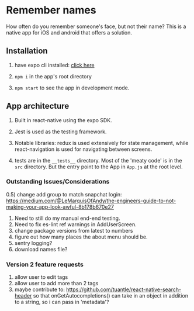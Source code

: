 # Remember names

How often do you remember someone's face, but not their name? This is a native app for iOS and android that offers a solution.

## Installation

1. have expo cli installed: [click here](https://docs.expo.io/versions/v31.0.0/introduction/installation)

2. `npm i` in the app's root directory

3. `npm start` to see the app in development mode. 

## App architecture

1. Built in react-native using the expo SDK. 

2. Jest is used as the testing framework.

3. Notable libraries: redux is used extensively for state management, while react-navigation is used for navigating between screens.

4. tests are in the `__tests__` directory.  Most of the 'meaty code' is in the `src` directory. But the entry point to the App in `App.js` at the root level.


### Outstanding Issues/Considerations
0.5) change add group to match snapchat login: https://medium.com/@LeMarquisOfAndy/the-engineers-guide-to-not-making-your-app-look-awful-8b178b670e27
1) Need to still do my manual end-end testing.
2) Need to fix es-lint ref warnings in AddUserScreen.
3) change package versions from latest to numbers
4) figure out how many places the about menu should be.
5) sentry logging?
6) download names file?

### Version 2 feature requests
1) allow user to edit tags
2) allow user to add more than 2 tags
3) maybe contribute to: https://github.com/tuantle/react-native-search-header so that
onGetAutocompletions() can take in an object in addition to a string, so i can pass in 'metadata'?


